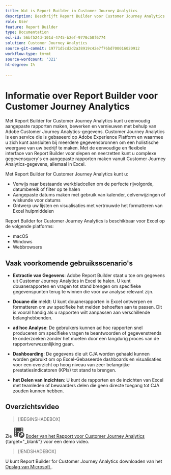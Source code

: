 ```yaml
---
title: Wat is Report Builder in Customer Journey Analytics
description: Beschrijft Report Builder voor Customer Journey Analytics
role: User
feature: Report Builder
type: Documentation
exl-id: 56bf524d-101d-4745-b2ef-9770c50f6774
solution: Customer Journey Analytics
source-git-commit: 19771d5cd2d2a38919c42e7f76bd700016020912
workflow-type: tm+mt
source-wordcount: '321'
ht-degree: 1%

---
```


# Informatie over Report Builder voor Customer Journey Analytics

Met Report Builder for Customer Journey Analytics kunt u eenvoudig aangepaste rapporten maken, bewerken en vernieuwen met behulp van Adobe Customer Journey Analytics-gegevens. Customer Journey Analytics is een service die is gebaseerd op Adobe Experience Platform en waarmee u zich kunt aansluiten bij meerdere gegevensbronnen om een holistische weergave van uw bedrijf te maken. Met de eenvoudige en flexibele interface van Report Builder voor slepen en neerzetten kunt u complexe gegevensquery&#39;s en aangepaste rapporten maken vanuit Customer Journey Analytics-gegevens, allemaal in Excel.

Met Report Builder for Customer Journey Analytics kunt u:

- Verwijs naar bestaande werkbladcellen om de perfecte rijvolgorde, datumbereik of filter op te halen
- Aangepaste datums maken met gebruik van kalender, celverwijzingen of wiskunde voor datums
- Ontwerp uw lijsten en visualisaties met vertrouwde het formatteren van Excel hulpmiddelen

Report Builder for Customer Journey Analytics is beschikbaar voor Excel op de volgende platforms:

- macOS
- Windows
- Webbrowsers

## Vaak voorkomende gebruiksscenario&#39;s

- **Extractie van Gegevens**: Adobe Report Builder staat u toe om gegevens uit Customer Journey Analytics in Excel te halen. U kunt douanerapporten en vragen tot stand brengen om specifieke gegevenspunten terug te winnen die voor uw analyse relevant zijn.

- **Douane die** meldt: U kunt douanerapporten in Excel ontwerpen en formatteren om uw specifieke het melden behoeften aan te passen. Dit is vooral handig als u rapporten wilt aanpassen aan verschillende belanghebbenden.

- **ad hoc Analyse**: De gebruikers kunnen ad hoc rapporten snel produceren om specifieke vragen te beantwoorden of gegevenstrends te onderzoeken zonder het moeten door een langdurig proces van de rapportverwezenlijking gaan.

- **Dashboarding**: De gegevens die uit CJA worden gehaald kunnen worden gebruikt om op Excel-Gebaseerde dashboards en visualisaties voor een overzicht op hoog niveau van zeer belangrijke prestatiesindicatoren (KPIs) tot stand te brengen.

- **het Delen van Inzichten**: U kunt de rapporten en de inzichten van Excel met teamleden of bewaarders delen die geen directe toegang tot CJA zouden kunnen hebben.

## Overzichtsvideo


>[!BEGINSHADEBOX]

Zie ![ VideoCheckedOut ](/help/assets/icons/VideoCheckedOut.svg) [ Boder van het Rapport voor Customer Journey Analytics ](https://video.tv.adobe.com/v/337569?quality=12&learn=on){target="_blank"} voor een demo video.

>[!ENDSHADEBOX]

U kunt Report Builder for Customer Journey Analytics downloaden van het
[ Opslag van Microsoft ](https://appsource.microsoft.com/en-us/product/Office365/WA200003101).
